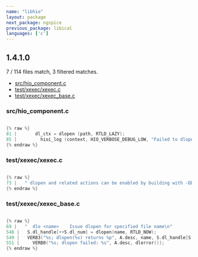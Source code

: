 ```yaml
---
name: "libhio"
layout: package
next_package: ngspice
previous_package: libical
languages: ['c']
---
```

## 1.4.1.0
7 / 114 files match, 3 filtered matches.

 - [src/hio_component.c](#srchio_componentc)
 - [test/xexec/xexec.c](#testxexecxexecc)
 - [test/xexec/xexec_base.c](#testxexecxexec_basec)

### src/hio_component.c

```c

{% raw %}
81 |       dl_ctx = dlopen (path, RTLD_LAZY);
85 |         hioi_log (context, HIO_VERBOSE_DEBUG_LOW, "Failed to dlopen() plugin. Reason: %s", strerror (errno));
{% endraw %}

```
### test/xexec/xexec.c

```c

{% raw %}
73 |   " dlopen and related actions can be enabled by building with -DDLFCN.\n"
{% endraw %}

```
### test/xexec/xexec_base.c

```c

{% raw %}
69 |   "  dlo <name>    Issue dlopen for specified file name\n"
548 |   S.dl_handle[++S.dl_num] = dlopen(name, RTLD_NOW);
549 |   VERB3("%s; dlopen(%s) returns %p", A.desc, name, S.dl_handle[S.dl_num]);
551 |     VERB0("%s; dlopen failed: %s", A.desc, dlerror());
{% endraw %}

```